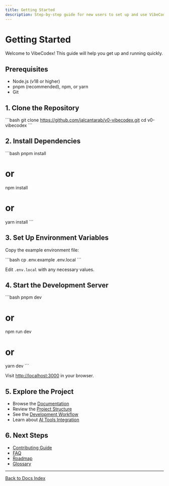 ```yaml
---
title: Getting Started
description: Step-by-step guide for new users to set up and use VibeCodex
---
```


# Getting Started

Welcome to VibeCodex! This guide will help you get up and running quickly.

## Prerequisites

- Node.js (v18 or higher)
- pnpm (recommended), npm, or yarn
- Git

## 1. Clone the Repository

\`\`\`bash
git clone https://github.com/jalcantarab/v0-vibecodex.git
cd v0-vibecodex
\`\`\`

## 2. Install Dependencies

\`\`\`bash
pnpm install
# or
npm install
# or
yarn install
\`\`\`

## 3. Set Up Environment Variables

Copy the example environment file:

\`\`\`bash
cp .env.example .env.local
\`\`\`

Edit `.env.local` with any necessary values.

## 4. Start the Development Server

\`\`\`bash
pnpm dev
# or
npm run dev
# or
yarn dev
\`\`\`

Visit [http://localhost:3000](http://localhost:3000) in your browser.

## 5. Explore the Project

- Browse the [Documentation](/docs)
- Review the [Project Structure](/docs/reference/project-structure)
- See the [Development Workflow](/docs/guides/development-workflow)
- Learn about [AI Tools Integration](/docs/guides/ai-tools-integration)

## 6. Next Steps

- [Contributing Guide](/docs/CONTRIBUTING)
- [FAQ](/docs/faq)
- [Roadmap](/docs/roadmap)
- [Glossary](/docs/glossary)

---

[Back to Docs Index](/docs)
